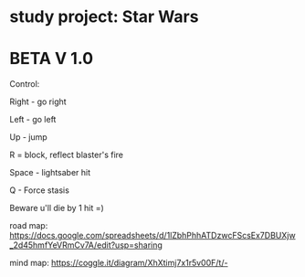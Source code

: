 # study project: Star Wars 
# BETA V 1.0

Control:

Right - go right

Left - go left

Up - jump

R = block, reflect blaster's fire

Space - lightsaber hit

Q - Force stasis

Beware u'll die by 1 hit =)

road map: https://docs.google.com/spreadsheets/d/1lZbhPhhATDzwcFScsEx7DBUXjw_2d45hmfYeVRmCv7A/edit?usp=sharing

mind map: https://coggle.it/diagram/XhXtimj7x1r5v00F/t/-
